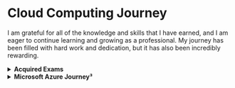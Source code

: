 # Cloud Computing Journey

I am grateful for all of the knowledge and skills that I have earned, and I am eager to continue learning and growing as a professional. My journey has been filled with hard work and dedication, but it has also been incredibly rewarding.

<details> <summary> <b>Acquired Exams</b>  </summary>
<br>

> Sort by timeline.
- [1- Microsoft Azure Fundamentals](1°AZ-900.pdf)
- [2- Microsoft Azure Data Fundamentals ](2°DP-900.pdf)
- [3- Microsoft Azure AI Fundamentals ](3°AI-900.pdf)
- [4- Microsoft Power Platform Fundamentals ](4°PL-900.pdf)
- [5- Microsoft Azure Administrator Associate](5°AZ-104.pdf)
- [6- Microsoft Azure Security Engineer Associate](6°AZ-500.pdf)
- [7- Microsoft DevOps Engineer Expert](7°AZ-400.pdf)
- [8- Microsoft Azure Developer Associate](8°AZ-204.pdf)
- [9- Microsoft Certified Trainer 2022-2023](MCT.pdf)
- [10- Microsoft Security, Compliance, and Identity Fundamentals](9°SC-900.pdf)
- [11- Terraform Associate ](10°Terraform.pdf)
- [12- Microsoft Azure Solutions Architect Expert](11°AZ-305.pdf)
- [13- Microsoft Azure Network Engineer Associate ](12°AZ-700.pdf)
- [14- Microsoft Security Operations Analyst Associate](13°SC-200.pdf)
- [15- AWS Certified Cloud Practitioner ](14°%20AWS%20Certified%20Cloud%20Practitioner%20certificate.pdf)
- [16- AWS Certified Developer Associate ](16-AWSCertifiedDeveloper-Associatecertificate.pdf)
- [17- Microsoft 365 Teams Voice Engineer Expert](ms720.pdf)
- [18- Microsoft Certified Trainer 2023-2024](https://www.credly.com/badges/b09d66b0-499d-4f3c-857a-3e1f519fd0d5)
- [19- Google Cloud Platform Associate Cloud Engineer](https://www.credential.net/3d40ab2e-b94f-4ea0-974b-1f8687b74691)
- [20- Microsoft 365 Fundamentals](19-MS-900.pdf)
- [21- Microsoft 365 Teams Administrator Associate](ms700.pdf)
<details> <summary> Points to consider in the near future </summary>
<br>

Even after the great Microsoft marathon, my thirst for knowledge and desire to stay up-to-date with technology has not waned. In fact, I am now turning my focus to learn more about Amazon Web Services (AWS) and cloud native technologies.

I believe that having a diverse skill set is essential in today's fast-paced and constantly evolving tech industry, and I see such experience is an important step in my professional development.

Aditionnaly, as a full remote, I'm interested in Microsoft 365 and the security of the modern workplace. So I'm going to put a lot of effort and experience into that, and I'll have more Microsoft certifications to work on as well.

I am confident that the skills and knowledge I'll gain further will be invaluable in my career and will help me to better serve the world.
</details>


</details>

<details> <summary> <b>Microsoft Azure Journey³ </b></summary>
<br>

I am filled with excitement and determination. I have dedicated myself to learning as much as possible about Azure and its various technologies, and have been fortunate enough to earn 13 Microsoft certifications. Along the way, I have encountered many challenges and faced numerous obstacles, but I have always persevered and worked hard to overcome them.

<details> <summary> The Road </summary>
<img src="updateJourney.png">
</details>

<details> <summary>Microsoft Certified Trainer²  </summary>

<img src="ondawall.jpg" alt="i'll look for it in the phone">
</details>

<details> <summary> MCT - Connect¹ </summary>

<img src="Connect.png">
  
> Get an [Azure dashboard](https://az-dash.yahya-abulhaj.dev/) like me!

</details>

  
  
</details>




